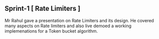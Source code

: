 ## Sprint-1 [ Rate Limiters ]
Mr Rahul gave a presentation on Rate Limiters and its design. He covered many aspects on Rate limiters and also live demoed a working implemenations for a Token bucket algorithm.
